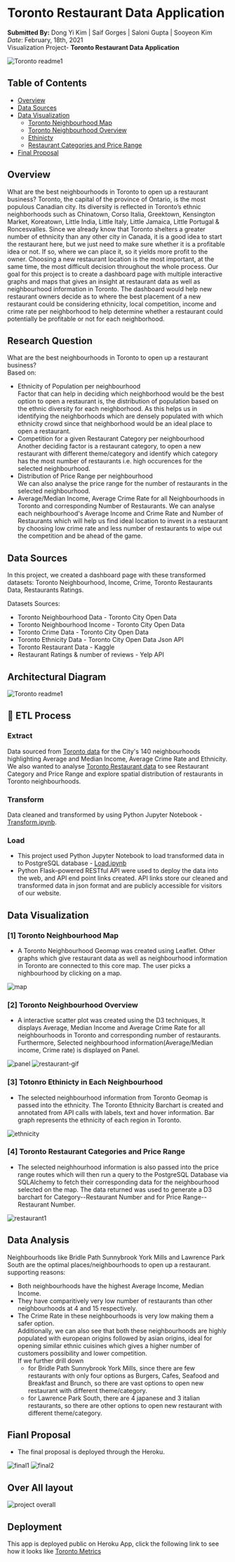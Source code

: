 # Toronto Restaurant Data Application

**Submitted By:** Dong Yi Kim | Saif Gorges | Saloni Gupta | Sooyeon Kim </br>
_Date_: February, 18th, 2021\
Visualization Project- **Toronto Restaurant Data Application** <br/>

![Toronto readme1](./Toronto-Analysis-Heroku/static/css/Images/toronto_readme1.jpg)

## Table of Contents
  * [Overview](#overview)
  * [Data Sources](#data-sources)
  * [Data Visualization](#data-visualization)
    * [Toronto Neighbourhood Map](#map)
    * [Toronto Neighbourhood Overview](#interactive-map)
    * [Ethinicty](#ethnicity)
    * [Restaurant Categories and Price Range ](#restaurant2)
  * [Final Proposal](#final-proposal)

## <a name="overview"></a>Overview
What are the best neighbourhoods in Toronto to open up a restaurant business? Toronto, the capital of the province of Ontario, is the most populous Canadian city. Its diversity is reflected in Toronto’s ethnic neighborhoods such as Chinatown, Corso Italia, Greektown, Kensington Market, Koreatown, Little India, Little Italy, Little Jamaica, Little Portugal & Roncesvalles. Since we already know that Toronto shelters a greater number of ethnicity than any other city in Canada, it is a good idea to start the restaurant here, but we just need to make sure whether it is a profitable idea or not. If so, where we can place it, so it yields more profit to the owner. Choosing a new restaurant location is the most important, at the same time, the most difficult decision throughout the whole process. Our goal for this project is to create a dashboard page with multiple interactive graphs and maps that gives an insight at restaurant data as well as neighbourhood information in Toronto. The dashboard would help new restaurant owners decide as to where the best placement of a new restaurant could be considering ethnicity, local competition, income and crime rate per neighborhood to help determine whether a restaurant could potentially be profitable or not for each neighborhood.

## Research Question
What are the best neighbourhoods in Toronto to open up a restaurant business? </br>
Based on: </br>
- Ethnicity of Population per neighbourhood </br>
  Factor that can help in deciding which neighborhood would be the best option to open a restaurant is, the distribution of population based on the ethnic diversity for each     neighborhood. As this helps us in identifying the neighborhoods which are densely populated with which ethnicity crowd since that neighborhood would be an ideal place to       open a restaurant.
- Competition for a given Restaurant Category per neighbourhood </br>
  Another deciding factor is a restaurant category, to open a new restaurant with different theme/category and identify which category has the most number of restaurants i.e.     high occurences for the selected neighbourhood.
- Distribution of Price Range per neighbourhood </br>
  We can also analyse the price range for the number of restaurants in the selected neighbourhood.
- Average/Median Income, Average Crime Rate for all Neighbourhoods in Toronto and corresponding Number of Restaurants.
  We can analyse each neighbourhood's Average Income and Crime Rate and Number of Restaurants which will help us find ideal location to invest in a restaurant by choosing low     crime rate and less number of restaurants to wipe out the competition and be ahead of the game.
  

## <a name="data-sources"></a>Data Sources
In this project, we created a dashboard page with these transformed datasets: Toronto Neighbourhood, Income, Crime, Toronto Restaurants Data, Restaurants Ratings. 
 
 Datasets Sources:   
  * Toronto Neighbourhood Data - Toronto City Open Data
  * Toronto Neighbourhood Income - Toronto City Open Data
  * Toronto Crime Data - Toronto City Open Data
  * Toronto Ethnicity Data - Toronto City Open Data Json API
  * Toronto Restaurant Data - Kaggle
  * Restaurant Ratings & number of reviews - Yelp API
  
  ## <a name="data-sources"></a> Architectural Diagram
  ![Toronto readme1](./Toronto-Analysis-Heroku/static/css/Images/Data_architecture.JPG)
  
  ## 🔭 ETL Process
  ### Extract
  Data sourced from [Toronto data](https://open.toronto.ca/dataset/neighbourhood-profiles/) for the City's 140 neighbourhoods highlighting Average and Median Income, Average     Crime Rate and Ethnicity. We also wanted to analyse [Toronto Restaurant data](https://www.kaggle.com/kevinbi/toronto-restaurants/version/1) to see Restaurant Category and       Price Range and explore spatial distribution of restaurants in Toronto neighbourhoods.
  ### Transform
  Data cleaned and transformed by using Python Jupyter Notebook - [Transform.ipynb](./Toronto-Analysis-Heroku/Unpack%20me/ETL/Transform.ipynb).
  ### Load
  - This project used Python Jupyter Notebook to load transformed data in to PostgreSQL database - [Load.ipynb](./Toronto-Analysis-Heroku/Unpack%20me/ETL/Load.ipynb)
  - Python Flask–powered RESTful API were used to deploy the data into the web, and API end point links created. API links store our cleaned and transformed data in json format and are publicly accessible for visitors of our website.
  
  ## <a name="data-visualization"></a>Data Visualization
  ### [1] <a name="map"></a>Toronto Neighbourhood Map 
  * A Toronto Neighbourhood Geomap was created using Leaflet. Other graphs which give restaurant data as well as neighbourhood information in Toronto are connected to this core map. The user picks a nighbourhood by clicking on a map.   
  
  ![map](./Toronto-Analysis-Heroku/static/css/Images/map.gif)
  
  ### [2] <a name="interactive-map"></a>Toronto Neighbourhood Overview 
  * A interactive scatter plot was created using the D3 techniques, It displays Average, Median Income and Average Crime Rate for all neighbourhoods in Toronto and corresponding number of restaurants. Furthermore, Selected neighbourhood information(Average/Median income, Crime rate) is displayed on Panel.
  
  ![panel](./Toronto-Analysis-Heroku/static/css/Images/panel.jpg) ![restaurant-gif](./Toronto-Analysis-Heroku/static/css/Images/restaurant-gif.gif) 
  
  ### [3] <a name="ethnicity"></a>Totonro Ethinicty in Each Neighbourhood 
  * The selected neighbourhood information from Toronto Geomap is passed into the ethnicity. The Toronto Ethnicity Barchart is created and annotated from API calls with labels, text and hover information. Bar graph represents the ethnicity of each region in Toronto. 
  
  ![ethnicity](./Toronto-Analysis-Heroku/static/css/Images/ethnicity.gif)
  
  ### [4] <a name="restaurant2"></a>Toronto Restaurant Categories and Price Range 
  * The selected neighhourhood information is also passed into the price range routes which will then run a query to the PostgreSQL Database via SQLAlchemy to fetch their corresponding data for the neighbourhood selected on the map. The data returned was used to generate a D3 barchart for Category--Restaurant Number and for Price Range--Restaurant Number.
  
  ![restaurant1](./Toronto-Analysis-Heroku/static/css/Images/restaurant1.gif)
  
  ## Data Analysis
  Neighbourhoods like Bridle Path Sunnybrook York Mills and Lawrence Park South are the optimal places/neighbourhoods to open up a restaurant. </br>
  supporting reasons: </br>
  - Both neighbourhoods have the highest Average Income, Median Income. </br>
  - They have comparitively very low number of restaurants than other neighbourhoods at 4 and 15 respectively. </br>
  - The Crime Rate in these neighbourhoods is very low making them a safer option. </br>
  Additionally, we can also see that both these neighbourhoods are highly populated with european origins followed by asian origins, ideal for opening similar ethnic cuisines     which gives a higher number of customers possibility and lower competition. </br>
  If we further drill down </br>
    - for Bridle Path Sunnybrook York Mills, since there are few restaurants with only four options as Burgers, Cafes, Seafood and Breakfast and Brunch,
   so there are vast options to open new restaurant with different theme/category.
    - for Lawrence Park South, there are 4 japanese and 3 italian restaurants, so there are other options to open new restaurant with different theme/category.
  
  ## <a name="final-proposal"></a>Fianl Proposal
  * The final proposal is deployed through the Heroku.
  
  ![final1](./Toronto-Analysis-Heroku/static/css/Images/final1.JPG)
  ![final2](./Toronto-Analysis-Heroku/static/css/Images/final2.JPG)
  
 ## Over All layout
![project overall](./Toronto-Analysis-Heroku/static/css/Images/Project_Full.gif)

 ## Deployment
 This app is deployed public on Heroku App, click the following link to see how it looks like [Toronto Metrics](https://bootcamp-gta-restaurant-app.herokuapp.com/)
